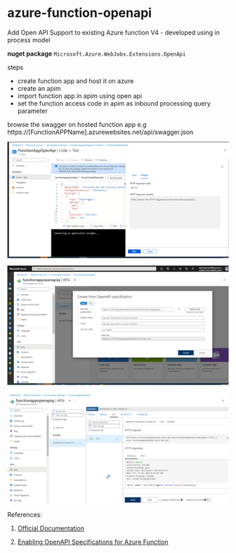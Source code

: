 # azure-function-openapi
Add Open API Support to existing Azure function V4 - developed using in process model

**nuget package** `Microsoft.Azure.WebJobs.Extensions.OpenApi `

steps
- create function app and host it on azure
- create an apim
- import function app in apim using open api 
- set the function access code in apim as inbound processing query parameter

browse the swagger on hosted function app e.g
https://[FunctionAPPName].azurewebsites.net/api/swagger.json

![](docs/2023-03-31%2010_39_46-.png)

![](docs/2023-03-31%2010_42_39-.png)

![](docs/2023-03-31%2010_55_39-functionappopenapiaj%20-%20Microsoft%20Azure.png)

References:

1. [Official Documentation](https://github.com/Azure/azure-functions-openapi-extension/blob/main/docs/enable-open-api-endpoints-in-proc.md)

2. [Enabling OpenAPI Specifications for Azure Function](https://blogs.perficient.com/2022/05/09/enabling-openapi-specifications-for-azure-function/#:~:text=In%20November%202021%2C%20Azure%20Functions%20provided%20support%20to,possible%20by%20the%20usage%20of%20NuGet%20Package%20Microsoft.Azure.WebJobs.Extensions.OpenApi.)